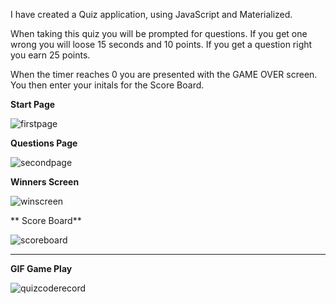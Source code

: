 I have created a Quiz application, using JavaScript and Materialized. 

When taking this quiz you will be prompted for questions. If you get one wrong you will loose 15 seconds and 10 points. If you get a question right you earn 25 points.

When the timer reaches 0 you are presented with the GAME OVER screen. You then enter your initals for the Score Board.


**Start Page**

![firstpage](https://user-images.githubusercontent.com/61640527/80329235-b02f5380-880f-11ea-99b2-4ba163eb780f.png)

**Questions Page**

![secondpage](https://user-images.githubusercontent.com/61640527/80329503-8f1b3280-8810-11ea-8af8-bf9e97b4dde7.png)

**Winners Screen**

![winscreen](https://user-images.githubusercontent.com/61640527/80329551-b83bc300-8810-11ea-87f9-7cd4b0ff30d1.png)

** Score Board**

![scoreboard](https://user-images.githubusercontent.com/61640527/80330067-29c84100-8812-11ea-82da-6b829c9689ce.png)

************************************************************************************************************************

**GIF Game Play**

![quizcoderecord](https://user-images.githubusercontent.com/61640527/80330229-a1966b80-8812-11ea-9eed-b61c06e26d6e.gif)



